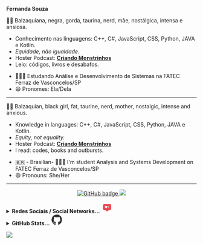 **Fernanda Souza** 

👩🏾‍ Balzaquiana, negra, gorda, taurina, nerd, mãe, nostálgica, intensa e ansiosa. 
* Conhecimento nas linguagens: C++, C#, JavaScript, CSS, Python, JAVA e Kotlin.
* *Equidade, não igualdade.* 
* Hoster Podcast: [**Criando Monstrinhos**](https://anchor.fm/criando-monstrinhos/)
* Leio: códigos, livros e desabafos.

- 👩🏾‍🎓 Estudando Análise e Desenvolvimento de Sistemas na FATEC Ferraz de Vasconcelos/SP
- 😄 Pronomes: Ela/Dela
--------------------------------------------------------------------------
👩🏾‍ Balzaquian, black girl, fat, taurine, nerd, mother, nostalgic, intense and anxious.
* Knowledge in languages: C++, C#, JavaScript, CSS, Python, JAVA e Kotlin.
* *Equity, not equality.* 
* Hoster Podcast: [**Criando Monstrinhos**](https://anchor.fm/criando-monstrinhos/)
* I read: codes, books and outbursts.

- 🇧🇷 - Brasilian- 👩🏾‍🎓 I'm student Analysis and Systems Development on FATEC Ferraz de Vasconcelos/SP
- 😄 Pronouns: She/Her
--------------------------------------------------------------------------
<p align="center">
  <a href="https://github.com/leitoraincomum?tab=followers">
    <img src="https://img.shields.io/github/followers/leitoraincomum?label=Followers&logo=GitHub&style=for-the-badge" alt="GitHub badge" />
  </a>
  <a href="http://twitter.com/leitoraincomum">
    <img src="https://img.shields.io/twitter/follow/leitoraincomum?label=Twitter&logo=twitter&style=for-the-badge" />
  </a>
</p>

<section><details align="left">
  <summary><b>Redes Sociais / Social Networks...</b></i> <img src="https://github.com/leitoraincomum/leitoraincomum/blob/master/like.gif?raw=true" width="30px"> </summary>
👥 https://linklist.bio/leitoraincomum
</section>

<details align="left">
  <summary><b>GitHub Stats...</b></i> <img src="https://github.com/leitoraincomum/leitoraincomum/blob/master/github.gif?raw=true" width="30px"> </summary>

**GitHub Stats / Estatísticas GitHub**

![Github stats](https://github-readme-stats.vercel.app/api?username=leitoraincomum&hide=issues&theme=tokyonight&show_icons=true&hide_border=false&count_private=true&include_all_commits=true&line_height=24.5)
[![Top Langs](https://github-readme-stats.vercel.app/api/top-langs/?username=leitoraincomum&layout=compact&theme=tokyonight&langs_count=10&line_height=24.5)](https://github.com/leitoraincomum/github-readme-stats)</details>


![](https://komarev.com/ghpvc/?username=leitoraincomum&color=blue&style=flat)
